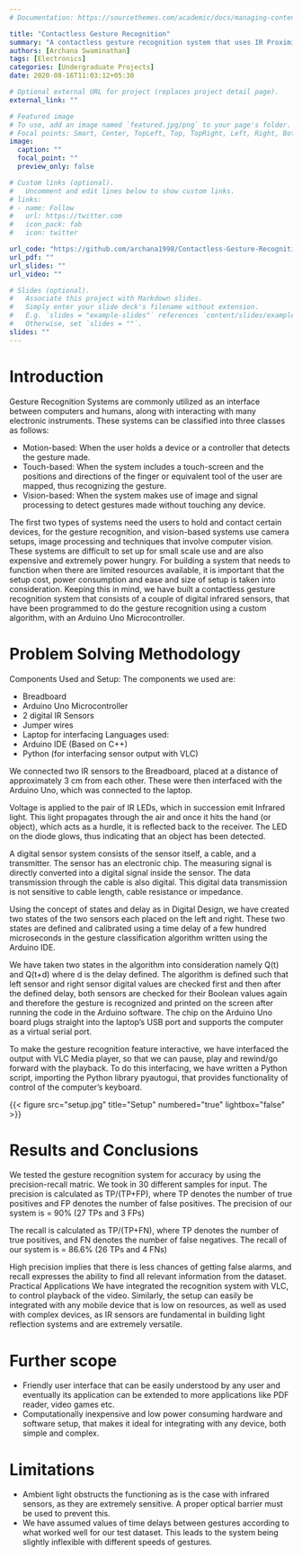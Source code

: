```yaml
---
# Documentation: https://sourcethemes.com/academic/docs/managing-content/

title: "Contactless Gesture Recognition"
summary: "A contactless gesture recognition system that uses IR Proximity Sensors to classify different hand gestures. Interfaced with VLC Media player to pause and play videos."
authors: [Archana Swaminathan]
tags: [Electronics]
categories: [Undergraduate Projects]
date: 2020-08-16T11:03:12+05:30

# Optional external URL for project (replaces project detail page).
external_link: ""

# Featured image
# To use, add an image named `featured.jpg/png` to your page's folder.
# Focal points: Smart, Center, TopLeft, Top, TopRight, Left, Right, BottomLeft, Bottom, BottomRight.
image:
  caption: ""
  focal_point: ""
  preview_only: false

# Custom links (optional).
#   Uncomment and edit lines below to show custom links.
# links:
# - name: Follow
#   url: https://twitter.com
#   icon_pack: fab
#   icon: twitter

url_code: "https://github.com/archana1998/Contactless-Gesture-Recognition-System-"
url_pdf: ""
url_slides: ""
url_video: ""

# Slides (optional).
#   Associate this project with Markdown slides.
#   Simply enter your slide deck's filename without extension.
#   E.g. `slides = "example-slides"` references `content/slides/example-slides.md`.
#   Otherwise, set `slides = ""`.
slides: ""
---
```


# Introduction

Gesture Recognition Systems are commonly utilized as an interface between computers and humans, along with interacting with many electronic instruments. These systems can be classified into three classes as follows:
* Motion-based: When the user holds a device or a controller that detects the gesture made.
* Touch-based: When the system includes a touch-screen and the positions and directions of the finger or equivalent tool of the user are mapped, thus recognizing the gesture.
* Vision-based: When the system makes use of image and signal processing to detect gestures made without touching any device.


The first two types of systems need the users to hold and contact certain devices, for the gesture recognition, and vision-based systems use camera setups, image processing and techniques that involve computer vision. These systems are difficult to set up for small scale use and are also expensive and extremely power hungry. For building a system that needs to function when there are limited resources available, it is important that the setup cost, power consumption and ease and size of setup is taken into consideration. Keeping this in mind, we have built a contactless gesture recognition system that consists of a couple of digital infrared sensors, that have been programmed to do the gesture recognition using a custom algorithm, with an Arduino Uno Microcontroller.

# Problem Solving Methodology

Components Used and Setup:
The components we used are:
  * Breadboard
  * Arduino Uno Microcontroller
  * 2 digital IR Sensors
  * Jumper wires
  * Laptop for interfacing
Languages used:
  * Arduino IDE (Based on C++)
  * Python (for interfacing sensor output with VLC)

We connected two IR sensors to the Breadboard, placed at a distance of approximately 3 cm from each other. These were then interfaced with the Arduino Uno, which was connected to the laptop. 

Voltage is applied to the pair of IR LEDs, which in succession emit Infrared light. This light propagates through the air and once it hits the hand (or object), which acts as a hurdle, it is reflected back to the receiver. The LED on the diode glows, thus indicating that an object has been detected.

A digital sensor system consists of the sensor itself, a cable, and a transmitter. The sensor has an electronic chip. The measuring signal is directly converted into a digital signal inside the sensor. The data transmission through the cable is also digital. This digital data transmission is not sensitive to cable length, cable resistance or impedance. 

Using the concept of states and delay as in Digital Design, we have created two states of the two sensors each placed on the left and right. These two states are defined and calibrated using a time delay of a few hundred microseconds in the gesture classification algorithm written using the Arduino IDE. 

We have taken two states in the algorithm into consideration namely Q(t) and Q(t+d) where d is the delay defined. The algorithm is defined such that left sensor and right sensor digital values are checked first and then after the defined delay, both sensors are checked for their Boolean values again and therefore the gesture is recognized and printed on the screen after running the code in the Arduino software. The chip on the Arduino Uno board plugs straight into the laptop’s USB port and supports the computer as a virtual serial port.

To make the gesture recognition feature interactive, we have interfaced the output with VLC Media player, so that we can pause, play and rewind/go forward with the playback. To do this interfacing, we have written a Python script, importing the Python library pyautogui, that provides functionality of control of the computer’s keyboard.


{{< figure src="setup.jpg" title="Setup" numbered="true" lightbox="false" >}}


# Results and Conclusions

We tested the gesture recognition system for accuracy by using the precision-recall matric. We took in 30 different samples for input.
The precision is calculated as TP/(TP+FP), where TP denotes the number of true positives and FP denotes the number of false positives.
The precision of our system is = 90% (27 TPs and 3 FPs)

The recall is calculated as TP/(TP+FN), where TP denotes the number of true positives, and FN denotes the number of false negatives.
The recall of our system is = 86.6% (26 TPs and 4 FNs)

High precision implies that there is less chances of getting false alarms, and recall expresses the ability to find all relevant information from the dataset.
Practical Applications
We have integrated the recognition system with VLC, to control playback of the video. Similarly, the setup can easily be integrated with any mobile device that is low on resources, as well as used with complex devices, as IR sensors are fundamental in building light reflection systems and are extremely versatile.


# Further scope

  * Friendly user interface that can be easily understood by any user and eventually its application can be extended to more applications like PDF reader, video games etc.
  * Computationally inexpensive and low power consuming hardware and software setup, that makes it ideal for integrating with any device, both simple and complex.
                                     
# Limitations

  * Ambient light obstructs the functioning as is the case with infrared sensors, as they are extremely sensitive. A proper optical barrier must be used to prevent this.
  * We have assumed values of time delays between gestures according to what worked well for our test dataset. This leads to the system being slightly inflexible with different speeds of gestures. 






